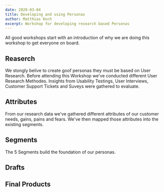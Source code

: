 ```yaml
---
date: 2020-03-04
title: Developing and using Personas
author: Matthias Koch
excerpt: Workshop for developing research based Personas
---
```


All good workshops start with an introduction of why we are doing this workshop to get everyone on board.

## Reaserch

We stongly belive to create goof personas they must be based on User Research. Before attending this Workshop we've conducted different User Research Methodes.
Insights from Usability Testings, User Interviews, Customer Support Tickets and Suveys were gathered to evaluate.

## Attributes

From our research data we've gathered different attributes of our customer needs, gains, pains and fears. We've then mapped those attributes into the existing segments.

## Segments

The 5 Segments build the foundation of our personas.

## Drafts

## Final Products
